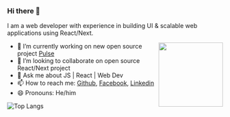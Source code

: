 ### Hi there 👋

I am a web developer with experience in building UI & scalable web applications using React/Next.

<img align ="right" src = "https://github.com/TheAlphamerc/TheAlphamerc/assets/37103237/71528b45-2d50-4b5c-a5dc-67ba5242617a" width="150" height="150">



- 🔭 I’m currently working on new open source project [Pulse](https://github.com/ecommerce-next)
- 👯 I’m looking to collaborate on open source React/Next project 
- 💬 Ask me about JS | React | Web Dev
- 📫 How to reach me: [Github](https://github.com/akbivash), [Facebook](https://facebook.com/akbivash), [Linkedin](https://www.linkedin.com/in/akbivash/)
- 😄 Pronouns:  He/him


![Top Langs](https://github-readme-stats.vercel.app/api/top-langs/?username=akbivash&hide_progress=true)
